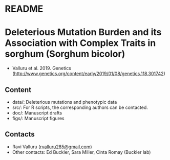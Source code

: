 # README #


# Deleterious Mutation Burden and its Association with Complex Traits in sorghum (Sorghum bicolor)
* Valluru et al. 2019. Genetics (http://www.genetics.org/content/early/2019/01/08/genetics.118.301742)


## Content ##

* data/: Deleterious mutations and phenotypic data
* src/: For R scripts, the corresponding authors can be contacted.
* doc/: Manuscript drafts
* figs/: Manuscript figures



## Contacts ##

* Ravi Valluru (rvalluru285@gmail.com)
* Other contacts: Ed Buckler, Sara Miller, Cinta Romay (Buckler lab)


